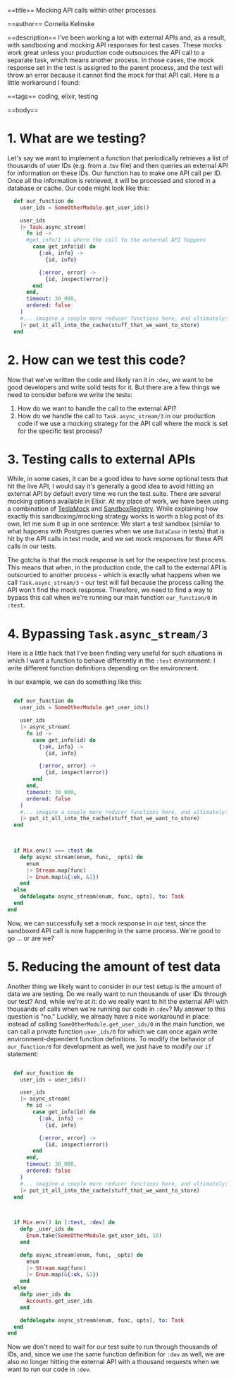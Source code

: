 ==title==
Mocking API calls within other processes

==author==
Cornelia Kelinske

==description==
I've been working a lot with external APIs and, as a result, with sandboxing and mocking API responses for test cases.
These mocks work great unless your production code outsources the API call to a separate task, which means
another process. In those cases, the mock response set in the test is assigned to the parent process, and the test will throw an error because it 
cannot find the mock for that API call. Here is a little workaround I found:


==tags==
coding, elixir, testing

==body==

# 1. What are we testing?


Let's say we want to implement a function that periodically retrieves a list of thousands of user IDs (e.g. from a .tsv file) and then queries an external API for information
on these IDs. Our function has to make one API call per ID. Once all the information is retrieved, it will be processed and stored in a database or cache.
Our code might look like this:

```elixir
  def our_function do
    user_ids = SomeOtherModule.get_user_ids()

    user_ids
    |> Task.async_stream(
      fn id ->
      #get_info/1 is where the call to the external API happens
        case get_info(id) do
          {:ok, info} ->
            {id, info}

          {:error, error} ->
            {id, inspect(error)}
        end
      end,
      timeout: 30_000,
      ordered: false
    )
    #... imagine a couple more reducer functions here, and ultimately:
    |> put_it_all_into_the_cache(stuff_that_we_want_to_store)
  end
```
  
# 2. How can we test this code?


Now that we've written the code and likely ran it in `:dev`, we want to be good developers and write solid tests for it. But there are a few things we need to consider
before we write the tests:

1. How do we want to handle the call to the external API?
2. How do we handle the call to `Task.async_stream/3` in our production code if we use a mocking strategy for the API call where the mock is set for the specific test process?

# 3. Testing calls to external APIs 


While, in some cases, it can be a good idea to have some optional tests that hit the live API, I would say it's generally a good idea to avoid hitting an external API
by default every time we run the test suite.
There are several mocking options available in Elixir.
At my place of work, we have been using a combination of [TeslaMock](https://hexdocs.pm/tesla/Tesla.Mock.html) and [SandboxRegistry](https://hexdocs.pm/sandbox_registry/SandboxRegistry.html).
While explaining how exactly this sandboxing/mocking strategy works is  worth a blog post of its own, let me sum it up in one sentence:
We start a test sandbox (similar to what happens with Postgres queries when we use `DataCase` in tests) that is hit by the API calls in test mode, and we set mock responses for these API
calls in our tests.

The gotcha is that the mock response is set for the respective test process. This means that when, in the production code, the call to the external API is outsourced to another process - which is 
exactly what happens when we call `Task.async_stream/3` - our test will fail because the process calling the API won't find the mock response.
Therefore, we need to find a way to bypass this call when we're running our main function `our_function/0` in `:test`.


# 4. Bypassing `Task.async_stream/3` 


Here is a little hack that I've been finding very useful for such situations in which I want a function
to behave differently in the `:test` environment:
I write different function definitions depending on the environment.

In our example, we can do something like this:

```elixir

  def our_function do
    user_ids = SomeOtherModule.get_user_ids()

    user_ids
    |> async_stream(
      fn id ->
        case get_info(id) do
          {:ok, info} ->
            {id, info}

          {:error, error} ->
            {id, inspect(error)}
        end
      end,
      timeout: 30_000,
      ordered: false
    )
    #... imagine a couple more reducer functions here, and ultimately:
    |> put_it_all_into_the_cache(stuff_that_we_want_to_store)
  end

  

  if Mix.env() === :test do
    defp async_stream(enum, func, _opts) do
      enum
      |> Stream.map(func)
      |> Enum.map(&{:ok, &1})
    end
  else 
    defdelegate async_stream(enum, func, opts), to: Task
  end
end

```

Now, we can successfully set a mock response in our test, since the sandboxed API call is now happening in the same process.
We're good to go ... or are we?

# 5. Reducing the amount of test data

Another thing we likely want to consider in our test setup is the amount of data we are testing. Do we really want to run thousands of user IDs through our test?
And, while we're at it: do we really want to hit the external API with thousands of calls when we're running our code in `:dev`? My answer to this question is "no."
Luckily, we already have a nice workaround in place: instead of calling `SomeOtherModule.get_user_ids/0` in the main function, we can call a 
private function `user_ids/0` for which we can once again write environment-dependent function definitions. To modify the behavior of `our_function/0` for development as well, we just have to 
modify our `if` statement:

 
```elixir

  def our_function do
    user_ids = user_ids()

    user_ids
    |> async_stream(
      fn id ->
        case get_info(id) do
          {:ok, info} ->
            {id, info}

          {:error, error} ->
            {id, inspect(error)}
        end
      end,
      timeout: 30_000,
      ordered: false
    )
    #... imagine a couple more reducer functions here, and ultimately:
    |> put_it_all_into_the_cache(stuff_that_we_want_to_store)
  end

  

  if Mix.env() in [:test, :dev] do
    defp _user_ids do
      Enum.take(SomeOtherModule.get_user_ids, 10)
    end

    defp async_stream(enum, func, _opts) do
      enum
      |> Stream.map(func)
      |> Enum.map(&{:ok, &1})
    end
  else
    defp user_ids do
      Accounts.get_user_ids
    end

    defdelegate async_stream(enum, func, opts), to: Task
  end
end

```
Now we don't need to wait for our test suite to run through thousands of IDs, and, since we use the same function definition for `:dev` as well, we
are also no longer hitting the external API with a thousand requests when we want to run our code in `:dev`.


